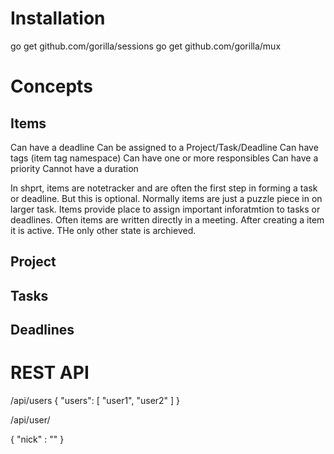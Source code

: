 
# Installation #

go get github.com/gorilla/sessions
go get github.com/gorilla/mux

# Concepts #

## Items ##

Can have a deadline
Can be assigned to a Project/Task/Deadline
Can have tags (item tag namespace)
Can have one or more responsibles
Can have a priority
Cannot have a duration

In shprt, items are notetracker and are often the first step in forming a task
or deadline. But this is optional. Normally items are just a puzzle piece in on
larger task. Items provide place to assign important inforatmtion to tasks or
deadlines. Often items are written directly in a meeting. After creating a item
it is active. THe only other state is archieved.

## Project ##

## Tasks ##

## Deadlines ##


# REST API #

/api/users
{
	"users": [ "user1", "user2" ]
}

/api/user/<user>

{
	"nick" : "<nick>"
}

